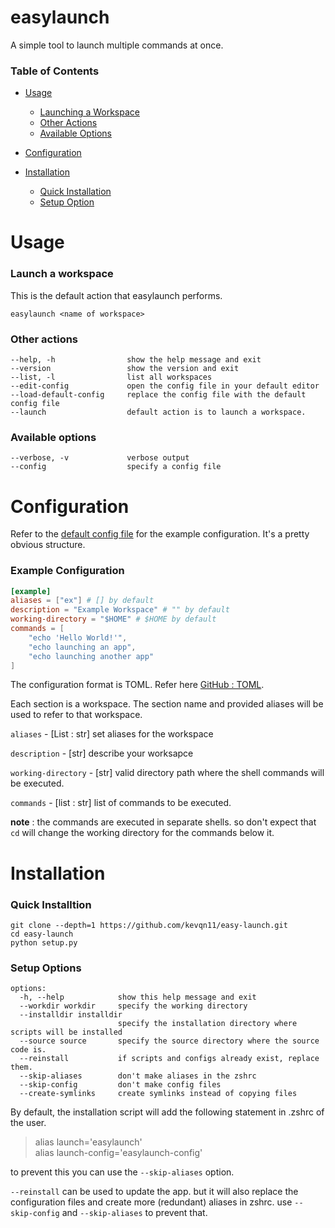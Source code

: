 # easylaunch

A simple tool to launch multiple commands at once.

### Table of Contents

- [Usage](#usage)
  
  - [Launching a Workspace](#launch-a-workspace)
  - [Other Actions](#other-actions)
  - [Available Options](#available-options)

- [Configuration](#configuration)

- [Installation](#installation)
  
  - [Quick Installation](#quick-installtion)
  - [Setup Option](#setup-options)

# Usage

### Launch a workspace

This is the default action that easylaunch performs.

```
easylaunch <name of workspace>
```

### Other actions

```
--help, -h                show the help message and exit
--version                 show the version and exit
--list, -l                list all workspaces
--edit-config             open the config file in your default editor
--load-default-config     replace the config file with the default config file
--launch                  default action is to launch a workspace.
```

### Available options

```
--verbose, -v             verbose output
--config                  specify a config file
```

# Configuration

Refer to the [default config file](/config.default.toml) for the example configuration. It's a pretty obvious structure.

### Example Configuration

```TOML
[example]
aliases = ["ex"] # [] by default
description = "Example Workspace" # "" by default
working-directory = "$HOME" # $HOME by default
commands = [
    "echo 'Hello World!'",
    "echo launching an app",
    "echo launching another app"
]
```

The configuration format is TOML. Refer here [GitHub : TOML](https://github.com/toml-lang/toml).

Each section is a workspace. The section name and provided aliases will be used to refer to that workspace.

`aliases` - \[List : str\] set aliases for the workspace

`description` - \[str\] describe your worksapce

`working-directory` - \[str\] valid directory path where the shell commands will be executed.

`commands` - \[list : str\] list of commands to be executed.

**note** : the commands are executed in separate shells. so don't expect that `cd` will change the working directory for the commands below it. 

# Installation

### Quick Installtion

```
git clone --depth=1 https://github.com/kevqn11/easy-launch.git
cd easy-launch
python setup.py
```

### Setup Options

```
options:
  -h, --help            show this help message and exit
  --workdir workdir     specify the working directory
  --installdir installdir
                        specify the installation directory where scripts will be installed
  --source source       specify the source directory where the source code is.
  --reinstall           if scripts and configs already exist, replace them.
  --skip-aliases        don't make aliases in the zshrc
  --skip-config         don't make config files
  --create-symlinks     create symlinks instead of copying files
```


By default, the installation script will add the following statement in .zshrc of the user.

> alias launch='easylaunch' \
> alias launch-config='easylaunch-config'

to prevent this you can use the `--skip-aliases` option.



`--reinstall` can be used to update the app. but it will also replace the configuration files and create more (redundant) aliases in zshrc. use `--skip-config` and `--skip-aliases` to prevent that.